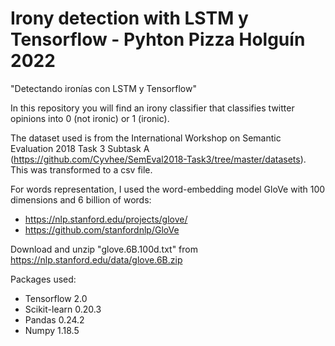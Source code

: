 # Irony detection with LSTM y Tensorflow - Pyhton Pizza Holguín 2022

"Detectando ironías con LSTM y Tensorflow"

In this repository you will find an irony classifier that classifies twitter opinions into 0 (not ironic) or 1 (ironic).

The dataset used is from the International Workshop on Semantic Evaluation 2018 Task 3 Subtask A (https://github.com/Cyvhee/SemEval2018-Task3/tree/master/datasets). This was transformed to a csv file.

For words representation, I used the word-embedding model GloVe with 100 dimensions and 6 billion of words:
- https://nlp.stanford.edu/projects/glove/
- https://github.com/stanfordnlp/GloVe

Download and unzip "glove.6B.100d.txt" from https://nlp.stanford.edu/data/glove.6B.zip

Packages used:
- Tensorflow 2.0
- Scikit-learn 0.20.3
- Pandas 0.24.2
- Numpy 1.18.5
